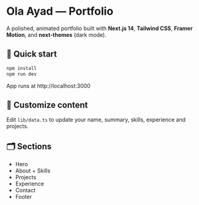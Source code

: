 
# Ola Ayad — Portfolio

A polished, animated portfolio built with **Next.js 14**, **Tailwind CSS**, **Framer Motion**, and **next-themes** (dark mode).

## 🚀 Quick start
```bash
npm install
npm run dev
```
App runs at http://localhost:3000

## 🧩 Customize content
Edit `lib/data.ts` to update your name, summary, skills, experience and projects.

## 🗂 Sections
- Hero
- About + Skills
- Projects
- Experience
- Contact
- Footer
